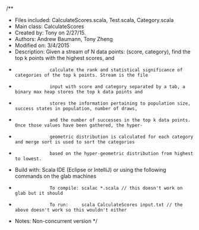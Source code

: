 /**
 * Files included:  CalculateScores.scala, Test.scala, Category.scala
 * Main class:      CalculateScores
 * Created by:      Tony on 2/27/15.
 * Authors:         Andrew Baumann, Tony Zheng
 * Modified on:     3/4/2015
 * Description:     Given a stream of N data points: (score, category), find the top k points with the highest scores, and
 *                  calculate the rank and statistical significance of categories of the top k points. Stream is the file
 *                  input with score and category separated by a tab, a binary max heap stores the top k data points and
 *                  stores the information pertaining to population size, success states in population, number of draws,
 *                  and the number of successes in the top k data points. Once those values have been gathered, the hyper-
 *                  geometric distribution is calculated for each category and merge sort is used to sort the categories
 *                  based on the hyper-geometric distribution from highest to lowest.
 * Build with:      Scala IDE (Eclipse or IntelliJ) or using the following commands on the glab machines
 *                  To compile: scalac *.scala // this doesn't work on glab but it should
 *                  To run:     scala CalculateScores input.txt // the above doesn't work so this wouldn't either
 * Notes:           Non-concurrent version
 */
